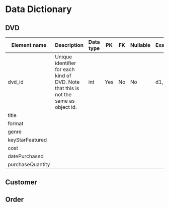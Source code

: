 # Data Dictionary
## DVD
| Element name     | Description                                                                           | Data type | PK  | FK | Nullable | Examples | Constraints                                               |
|------------------|---------------------------------------------------------------------------------------|-----------|-----|----|----------|----------|-----------------------------------------------------------|
| dvd_id           | Unique identifier for each kind of DVD. Note that this is not the same as object id.  | int       | Yes | No | No       | d1, d10  | Must start with small letter 'd' and ends with an integer |
| title            |                                                                                       |           |     |    |          |          |                                                           |
| format           |                                                                                       |           |     |    |          |          |                                                           |
| genre            |                                                                                       |           |     |    |          |          |                                                           |
| keyStarFeatured  |                                                                                       |           |     |    |          |          |                                                           |
| cost             |                                                                                       |           |     |    |          |          |                                                           |
| datePurchased    |                                                                                       |           |     |    |          |          |                                                           |
| purchaseQuantity |                                                                                       |           |     |    |          |          |                                                           |

## Customer

## Order
